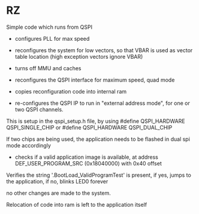 RZ
==

Simple code which runs from QSPI

- configures PLL for max speed

- reconfigures the system for low vectors, so that VBAR is used as vector table location
	(high exception vectors ignore VBAR)

- turns off MMU and caches

- reconfigures the QSPI interface for maximum speed, quad mode

- copies reconfiguration code into internal ram 

- re-configures the QSPI IP to run in "external address mode", for one or two QSPI channels.

This is setup in the qspi_setup.h file, by using 
	#define QSPI_HARDWARE	QSPI_SINGLE_CHIP
or
	#define QSPI_HARDWARE	QSPI_DUAL_CHIP	
	
If two chips are being used, the application needs to be flashed in dual spi mode accordingly
	
- checks if a valid application image is available, at address DEF_USER_PROGRAM_SRC (0x18040000) with 0x40 offset

Verifies the string '.BootLoad_ValidProgramTest' is present, if yes, jumps to the application, if no, blinks LED0 forever

no other changes are made to the system.

Relocation of code into ram is left to the application itself

